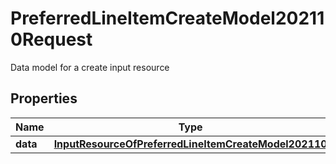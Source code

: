 

# PreferredLineItemCreateModel202110Request

Data model for a create input resource

## Properties

| Name | Type | Description | Notes |
|------------ | ------------- | ------------- | -------------|
|**data** | [**InputResourceOfPreferredLineItemCreateModel202110**](InputResourceOfPreferredLineItemCreateModel202110.md) |  |  [optional] |



